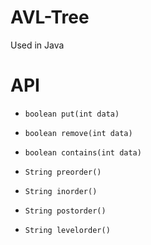 # AVL-Tree
Used in Java

# API
* `boolean put(int data)`

* `boolean remove(int data)`

* `boolean contains(int data)`

* `String preorder()`

* `String inorder()`

* `String postorder()`

* `String levelorder()`
